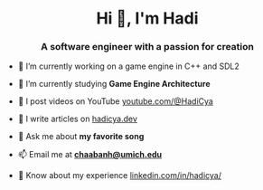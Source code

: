 <h1 align="center">Hi 👋, I'm Hadi</h1>
<h3 align="center">A software engineer with a passion for creation</h3>

- 🔭 I’m currently working on a game engine in C++ and SDL2

- 🌱 I’m currently studying **Game Engine Architecture**

- 🎥 I post videos on YouTube [youtube.com/@HadiCya](https://www.youtube.com/@HadiCya)

- 📝 I write articles on [hadicya.dev](https://www.hadicya.dev)

- 💬 Ask me about **my favorite song**

- 📫 Email me at **chaabanh@umich.edu**

- 📄 Know about my experience [linkedin.com/in/hadicya/](https://www.linkedin.com/in/hadicya/)
